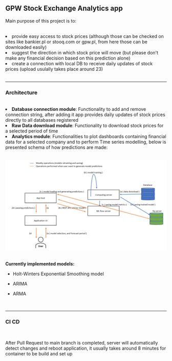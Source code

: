 ## GPW Stock Exchange Analytics app

Main purpose of this project is to:  

<br>
<li> provide easy access to stock prices (although those can be checked on sites like bankier.pl or stooq.com or gpw.pl, from here those can be downloaded easily)</li>  

<li> suggest the direction in which stock price will move (but please don't make any financial decision based on this prediction alone)</li>  

<li> create a connection with local DB to receive daily updates of stock prices (upload usulally takes place around 23)</li>  

<br>
<hr>
<h3> Architecture </h3> 
<br>
<li> <strong>Database connection module</strong>: Functionality to add and remove connection string, after adding it app provides daily updates of stock prices directly to all databases registered </li>  

<li> <strong>Raw Data download module</strong>: Functionality to download stock prices for a selected period of time </li>  

<li> <strong>Analytics module</strong>: Functionalities to plot dashboards containing financial data for a selected company and to perform Time series modelling, below is presented schema of how predictions are made:</li>

<br>

![img1](build/make_predictions_schema.PNG)

<br>
<strong>Currently implemented models:</strong>  

- Holt-Winters Exponential Smoothing model  

- ARIMA

- ARMA

<br>
<hr>
<h3>  CI CD </h3>
<br>

After Pull Request to main branch is completed, server will automatically detect changes and reboot application, it usually takes around 8 minutes for container to be build and set up 
